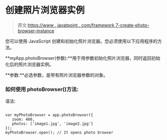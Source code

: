 # 创建照片浏览器实例

> 原文:[https://www . javatpoint . com/framework 7-create-photo-browser-instance](https://www.javatpoint.com/framework7-create-photo-browser-instance)

您可以使用 JavaScript 创建和初始化照片浏览器。您必须使用以下应用程序的方法。

**myApp.photoBrowser(参数):**用于用参数初始化照片浏览器，同时返回初始化后的照片浏览器实例。

**参数:**必选参数，是带有照片浏览器参数的对象。

### 如何使用 photoBrowser()方法:

语法:

```

var myPhotoBrowser = app.photoBrowser({
   zoom: 400,
   photos: ['image1.jpg', 'image2.jpg']
});
myPhotoBrowser.open(); // It opens photo browser

```